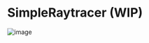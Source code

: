 # SimpleRaytracer (WIP)

![image](https://user-images.githubusercontent.com/10144015/230721958-83489e71-4402-49b6-9bcb-8130dbdd0a70.png)
